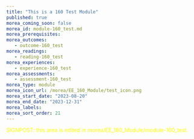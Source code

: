 ```yaml
---
title: "This is a 160 Test Module"
published: true
morea_coming_soon: false
morea_id: module-160_test.md
morea_prerequisites:
morea_outcomes:
   - outcome-160_test
morea_readings:
   - reading-160_test
morea_experiences:
   - experience-160_test
morea_assessments:
   - assessment-160_test
morea_type: module
morea_icon_url: /morea/EE_160_Module/test_icon.png
morea_start_date: "2023-08-20"
morea_end_date: "2023-12-31"
morea_labels:
morea_sort_order: 21
---
```


<font color="yellow">SIGNPOST: this area is edited in morea/EE_160_Module/module-160_test.</font>

